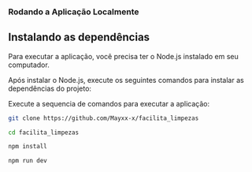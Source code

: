 ### Rodando a Aplicação Localmente

## Instalando as dependências

Para executar a aplicação, você precisa ter o Node.js instalado em seu computador.

Após instalar o Node.js, execute os seguintes comandos para instalar as dependências do projeto:

Execute a sequencia de comandos para executar a aplicação:

```bash
git clone https://github.com/Mayxx-x/facilita_limpezas
```

```bash
cd facilita_limpezas
```

```bash
npm install
````

```bash
npm run dev
```